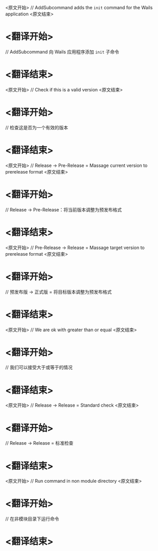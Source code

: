 
<原文开始>
// AddSubcommand adds the `init` command for the Wails application
<原文结束>

# <翻译开始>
// AddSubcommand 向 Wails 应用程序添加 `init` 子命令
# <翻译结束>


<原文开始>
// Check if this is a valid version
<原文结束>

# <翻译开始>
// 检查这是否为一个有效的版本
# <翻译结束>


<原文开始>
// Release -> Pre-Release = Massage current version to prerelease format
<原文结束>

# <翻译开始>
// Release -> Pre-Release：将当前版本调整为预发布格式
# <翻译结束>


<原文开始>
// Pre-Release -> Release = Massage target version to prerelease format
<原文结束>

# <翻译开始>
// 预发布版 -> 正式版 = 将目标版本调整为预发布格式
# <翻译结束>


<原文开始>
// We are ok with greater than or equal
<原文结束>

# <翻译开始>
// 我们可以接受大于或等于的情况
# <翻译结束>


<原文开始>
// Release -> Release = Standard check
<原文结束>

# <翻译开始>
// Release -> Release = 标准检查
# <翻译结束>


<原文开始>
// Run command in non module directory
<原文结束>

# <翻译开始>
// 在非模块目录下运行命令
# <翻译结束>

